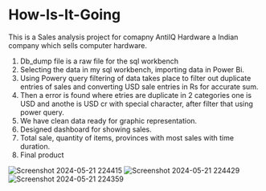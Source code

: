 # How-Is-It-Going

This is a Sales analysis project for comapny AntilQ Hardware a Indian company which sells computer hardware.


1. Db_dump file is a raw file for the sql workbench
2. Selecting the data in my sql workbench, importing data in Power Bi.
3. Using Powery query filtering of data takes place to filter out duplicate entries of sales and converting USD sale entries in Rs for accurate sum.
4. Then a error is found where etries are duplicate in 2 categories one is USD and anothe is USD cr with special character, after filter that using power query.
5. We have clean data ready for graphic representation.
6. Designed dashboard for showing sales.
7. Total sale, quantity of items, provinces with most sales with time duration.
8. Final product

![Screenshot 2024-05-21 224415](https://github.com/DivyamNigam/Power_Bi_Dashboard_Antliq_Sales/assets/160534844/7c3df28c-cffd-4d45-9625-4a600f69e49a)
![Screenshot 2024-05-21 224429](https://github.com/DivyamNigam/Power_Bi_Dashboard_Antliq_Sales/assets/160534844/87fb24ec-2d5a-453e-8a11-30e044aa44d1)
![Screenshot 2024-05-21 224359](https://github.com/DivyamNigam/Power_Bi_Dashboard_Antliq_Sales/assets/160534844/84a03f81-fc6d-4488-9926-47c2f77a83ca)
